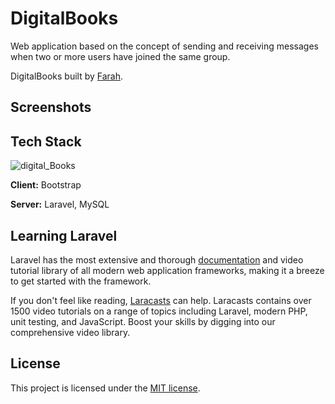 # DigitalBooks

Web application based on the concept of sending and receiving messages when two or more users have joined the same group. 

DigitalBooks built by [Farah](https://twitter.com/ahmadiF__).

## Screenshots


## Tech Stack
![digital_Books](https://user-images.githubusercontent.com/70212296/138886060-c604b649-8c09-426b-bfb3-d0f0e5e71997.png)

**Client:** Bootstrap

**Server:** Laravel, MySQL

## Learning Laravel

Laravel has the most extensive and thorough [documentation](https://laravel.com/docs) and video tutorial library of all modern web application frameworks, making it a breeze to get started with the framework.

If you don't feel like reading, [Laracasts](https://laracasts.com) can help. Laracasts contains over 1500 video tutorials on a range of topics including Laravel, modern PHP, unit testing, and JavaScript. Boost your skills by digging into our comprehensive video library.

## License

This project is licensed under the [MIT license](https://opensource.org/licenses/MIT).

